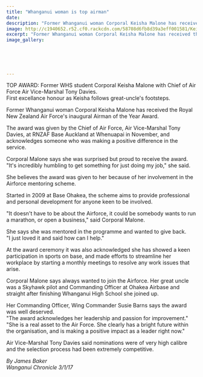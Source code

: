 ```yaml
---
title: "Whanganui woman is top airman"
date: 
description: "Former Whanganui woman Corporal Keisha Malone has received the Royal New Zealand Air Force's inaugural Airman of the Year Award, Wanganui Chronicle article on 3/1/17..."
image: http://c1940652.r52.cf0.rackcdn.com/58708d6fb8d39a3eff001581/Keisha-Malone-Royal-NZ-Air-force-Jan-2017.jpg
excerpt: "Former Whanganui woman Corporal Keisha Malone has received the Royal New Zealand Air Force's inaugural Airman of the Year Award."
image_gallery:
    
    
    
    
    
---
```


<p><span>TOP AWARD: Former WHS student Corporal Keisha Malone with Chief of Air Force Air Vice-Marshal Tony Davies.<br />First excellance honour as Keisha follows great-uncle's footsteps.&nbsp;</span></p>
<p>Former Whanganui woman Corporal Keisha Malone has received the Royal New Zealand Air Force's inaugural Airman of the Year Award.</p>
<p>The award was given by the Chief of Air Force, Air Vice-Marshal Tony Davies, at RNZAF Base Auckland at Whenuapai in November, and acknowledges someone who was making a positive difference in the service.</p>
<p>Corporal Malone says she was surprised but proud to receive the award.&nbsp;<br />"It's incredibly humbling to get something for just doing my job," she said.</p>
<p>She believes the award was given to her because of her involvement in the Airforce mentoring scheme.</p>
<p>Started in 2009 at Base Ohakea, the scheme aims to provide professional and personal development for anyone keen to be involved.</p>
<p>"It doesn't have to be about the Airforce, it could be somebody wants to run a marathon, or open a business," said Corporal Malone.</p>
<p>She says she was mentored in the programme and wanted to give back.<br />"I just loved it and said how can I help."</p>
<p>At the award ceremony it was also acknowledged she has showed a keen participation in sports on base, and made efforts to streamline her workplace by starting a monthly meetings to resolve any work issues that arise.</p>
<p>Corporal Malone says always wanted to join the Airforce. Her great uncle was a Skyhawk pilot and Commanding Officer at Ohakea Airbase and straight after finishing Whanganui High School she joined up.</p>
<p>Her Commanding Officer, Wing Commander Susie Barns says the award was well deserved.<br />"The award acknowledges her leadership and passion for improvement."<br />"She is a real asset to the Air Force. She clearly has a bright future within the organisation, and is making a positive impact as a leader right now."</p>
<p>Air Vice-Marshal Tony Davies said nominations were of very high calibre and the selection process had been extremely competitive.</p>
<div class="detailsLarge articleEmailLink">
<p class="writtenBy"><em>By James Baker</em><br /><em>Wanganui Chronicle 3/1/17</em></p>
</div>

